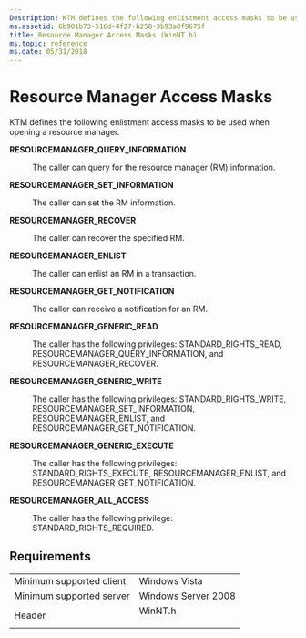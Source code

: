 ```yaml
---
Description: KTM defines the following enlistment access masks to be used when opening a resource manager.
ms.assetid: 6b901b73-516d-4f27-b258-3b93a8f9675f
title: Resource Manager Access Masks (WinNT.h)
ms.topic: reference
ms.date: 05/31/2018
---
```


# Resource Manager Access Masks

KTM defines the following enlistment access masks to be used when opening a resource manager.

<dl> <dt>

<span id="RESOURCEMANAGER_QUERY_INFORMATION"></span><span id="resourcemanager_query_information"></span>**RESOURCEMANAGER\_QUERY\_INFORMATION**
</dt> <dd> <dl> <dt>



The caller can query for the resource manager (RM) information.


</dt> </dl> </dd> <dt>

<span id="RESOURCEMANAGER_SET_INFORMATION"></span><span id="resourcemanager_set_information"></span>**RESOURCEMANAGER\_SET\_INFORMATION**
</dt> <dd> <dl> <dt>



The caller can set the RM information.


</dt> </dl> </dd> <dt>

<span id="RESOURCEMANAGER_RECOVER"></span><span id="resourcemanager_recover"></span>**RESOURCEMANAGER\_RECOVER**
</dt> <dd> <dl> <dt>



The caller can recover the specified RM.


</dt> </dl> </dd> <dt>

<span id="RESOURCEMANAGER_ENLIST"></span><span id="resourcemanager_enlist"></span>**RESOURCEMANAGER\_ENLIST**
</dt> <dd> <dl> <dt>



The caller can enlist an RM in a transaction.


</dt> </dl> </dd> <dt>

<span id="RESOURCEMANAGER_GET_NOTIFICATION"></span><span id="resourcemanager_get_notification"></span>**RESOURCEMANAGER\_GET\_NOTIFICATION**
</dt> <dd> <dl> <dt>



The caller can receive a notification for an RM.


</dt> </dl> </dd> <dt>

<span id="RESOURCEMANAGER_GENERIC_READ"></span><span id="resourcemanager_generic_read"></span>**RESOURCEMANAGER\_GENERIC\_READ**
</dt> <dd> <dl> <dt>



The caller has the following privileges: STANDARD\_RIGHTS\_READ, RESOURCEMANAGER\_QUERY\_INFORMATION, and RESOURCEMANAGER\_RECOVER.


</dt> </dl> </dd> <dt>

<span id="RESOURCEMANAGER_GENERIC_WRITE"></span><span id="resourcemanager_generic_write"></span>**RESOURCEMANAGER\_GENERIC\_WRITE**
</dt> <dd> <dl> <dt>



The caller has the following privileges: STANDARD\_RIGHTS\_WRITE, RESOURCEMANAGER\_SET\_INFORMATION, RESOURCEMANAGER\_ENLIST, and RESOURCEMANAGER\_GET\_NOTIFICATION.


</dt> </dl> </dd> <dt>

<span id="RESOURCEMANAGER_GENERIC_EXECUTE"></span><span id="resourcemanager_generic_execute"></span>**RESOURCEMANAGER\_GENERIC\_EXECUTE**
</dt> <dd> <dl> <dt>



The caller has the following privileges: STANDARD\_RIGHTS\_EXECUTE, RESOURCEMANAGER\_ENLIST, and RESOURCEMANAGER\_GET\_NOTIFICATION.


</dt> </dl> </dd> <dt>

<span id="RESOURCEMANAGER_ALL_ACCESS"></span><span id="resourcemanager_all_access"></span>**RESOURCEMANAGER\_ALL\_ACCESS**
</dt> <dd> <dl> <dt>



The caller has the following privilege: STANDARD\_RIGHTS\_REQUIRED.


</dt> </dl> </dd> </dl>

## Requirements



|                                     |                                                                                    |
|-------------------------------------|------------------------------------------------------------------------------------|
| Minimum supported client<br/> | Windows Vista<br/>                                                           |
| Minimum supported server<br/> | Windows Server 2008<br/>                                                     |
| Header<br/>                   | <dl> <dt>WinNT.h</dt> </dl> |



 

 




